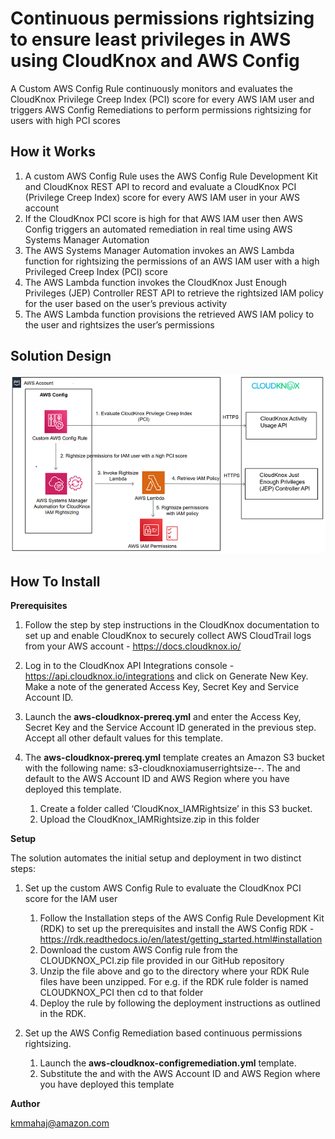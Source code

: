 <p align="center">
</p>

# Continuous permissions rightsizing to ensure least privileges in AWS using CloudKnox and AWS Config

A Custom AWS Config Rule continuously monitors and evaluates the CloudKnox Privilege Creep Index (PCI) score for every AWS IAM user and triggers AWS Config Remediations to perform permissions rightsizing for users with high PCI scores


## How it Works

1.	A custom AWS Config Rule uses the AWS Config Rule Development Kit and CloudKnox REST API to record and evaluate a CloudKnox PCI (Privilege Creep Index) score for every AWS IAM user in your AWS account
2.	If the CloudKnox PCI score is high for that AWS IAM user then AWS Config triggers an automated remediation in real time using AWS Systems Manager Automation
3.	The AWS Systems Manager Automation invokes an AWS Lambda function for rightsizing the permissions of an AWS IAM user with a high Privileged Creep Index (PCI) score
4.	The AWS Lambda function invokes the CloudKnox Just Enough Privileges (JEP) Controller REST API to retrieve the rightsized IAM policy for the user based on the user’s previous activity
5.	The AWS Lambda function provisions the retrieved AWS IAM policy to the user and rightsizes the user’s permissions



## Solution Design

![](images/aws-cloudknox-config-arch.png)

## How To Install

**Prerequisites**

1.	Follow the step by step instructions in the CloudKnox documentation to set up and enable CloudKnox to securely collect AWS CloudTrail logs from your AWS account - https://docs.cloudknox.io/

2.	Log in to the CloudKnox API Integrations console - https://api.cloudknox.io/integrations and click on Generate New Key. Make a note of the generated Access Key, Secret Key and Service Account ID.

3.	Launch the **aws-cloudknox-prereq.yml** and enter the Access Key, Secret Key and the Service Account ID generated in the previous step. Accept all other default values for this template.

4.	The **aws-cloudknox-prereq.yml** template creates an Amazon S3 bucket with the following name: s3-cloudknoxiamuserrightsize-<AccountId>-<Region>. The <AccountId> and <Region> default to the AWS Account ID and AWS Region where you have deployed this template.
	1. Create a folder called ‘CloudKnox_IAMRightsize’ in this S3 bucket. 
	2. Upload the CloudKnox_IAMRightsize.zip in this folder

**Setup** 

The solution automates the initial setup and deployment in two distinct steps:

1.	Set up the custom AWS Config Rule to evaluate the CloudKnox PCI score for the IAM user
	1.	Follow the Installation steps  of the AWS Config Rule Development Kit (RDK) to set up the prerequisites and install the AWS Config RDK - https://rdk.readthedocs.io/en/latest/getting_started.html#installation
	2.	Download the custom AWS Config rule from the CLOUDKNOX_PCI.zip file provided in our GitHub repository
	3.	Unzip the file above and go to the directory where your RDK Rule files have been unzipped.  For e.g. if the RDK rule folder is named CLOUDKNOX_PCI then cd to that folder
	4.	Deploy the rule by following the deployment instructions as outlined in the RDK. 

2.	Set up the AWS Config Remediation based continuous permissions rightsizing.
	1. Launch the **aws-cloudknox-configremediation.yml** template.
	2. Substitute the <AccountId> and <Region> with the AWS Account ID and AWS Region where you have deployed this template



**Author**

kmmahaj@amazon.com

